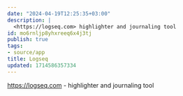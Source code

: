 ```yaml
---
date: "2024-04-19T12:25:35+03:00"
description: |
  <https://logseq.com> highlighter and journaling tool
id: mo6rnljp8yhxreeq6x4j3tj
publish: true
tags:
- source/app
title: Logseq
updated: 1714586357334
---
```


<https://logseq.com> - highlighter and journaling tool